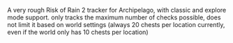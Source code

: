 A very rough Risk of Rain 2 tracker for Archipelago, with classic and explore mode support. only tracks the maximum number of checks possible, does not limit it based on world settings (always 20 chests per location currently, even if the world only has 10 chests per location)